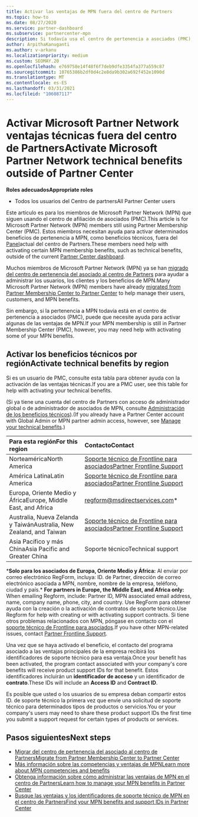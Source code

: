 ```yaml
---
title: Activar las ventajas de MPN fuera del centro de Partners
ms.topic: how-to
ms.date: 08/27/2020
ms.service: partner-dashboard
ms.subservice: partnercenter-mpn
description: Si todavía usa el centro de pertenencia a asociados (PMC), obtenga información sobre quién debe ponerse en contacto para ayudar a activar las ventajas del soporte técnico de MPN y proporcione los identificadores de soporte técnico.
author: ArpithaKanuganti
ms.author: v-arkanu
ms.localizationpriority: medium
ms.custom: SEOMAY.20
ms.openlocfilehash: e769758e14f48f6f7deb9dfe3354fa377a559c87
ms.sourcegitcommit: 10765386b2df0d4c2e8da9b302a692f452e1090d
ms.translationtype: MT
ms.contentlocale: es-ES
ms.lasthandoff: 03/31/2021
ms.locfileid: "106087117"
---
```

# <a name="activate-microsoft-partner-network-technical-benefits-outside-of-partner-center"></a><span data-ttu-id="324ba-103">Activar Microsoft Partner Network ventajas técnicas fuera del centro de Partners</span><span class="sxs-lookup"><span data-stu-id="324ba-103">Activate Microsoft Partner Network technical benefits outside of Partner Center</span></span>


<span data-ttu-id="324ba-104">**Roles adecuados**</span><span class="sxs-lookup"><span data-stu-id="324ba-104">**Appropriate roles**</span></span>

- <span data-ttu-id="324ba-105">Todos los usuarios del Centro de partners</span><span class="sxs-lookup"><span data-stu-id="324ba-105">All Partner Center users</span></span>

<span data-ttu-id="324ba-106">Este artículo es para los miembros de Microsoft Partner Network (MPN) que siguen usando el centro de afiliación de asociados (PMC).</span><span class="sxs-lookup"><span data-stu-id="324ba-106">This article is for Microsoft Partner Network (MPN) members still using Partner Membership Center (PMC).</span></span> <span data-ttu-id="324ba-107">Estos miembros necesitan ayuda para activar determinados beneficios de pertenencia a MPN, como beneficios técnicos, fuera del [Panel](https://partner.microsoft.com/dashboard)actual del centro de Partners.</span><span class="sxs-lookup"><span data-stu-id="324ba-107">These members need help with activating certain MPN membership benefits, such as technical benefits, outside of the current [Partner Center dashboard](https://partner.microsoft.com/dashboard).</span></span>

<span data-ttu-id="324ba-108">Muchos miembros de Microsoft Partner Network (MPN) ya se han [migrado del centro de pertenencia del asociado al centro de Partners](prepare-pmc-pc-migration.md) para ayudar a administrar los usuarios, los clientes y los beneficios de MPN.</span><span class="sxs-lookup"><span data-stu-id="324ba-108">Many Microsoft Partner Network (MPN) members have already [migrated from Partner Membership Center to Partner Center](prepare-pmc-pc-migration.md) to help manage their users, customers, and MPN benefits.</span></span>

<span data-ttu-id="324ba-109">Sin embargo, si la pertenencia a MPN todavía está en el centro de pertenencia a asociados (PMC), puede que necesite ayuda para activar algunas de las ventajas de MPN.</span><span class="sxs-lookup"><span data-stu-id="324ba-109">If your MPN membership is still in Partner Membership Center (PMC), however, you may need help with activating some of your MPN benefits.</span></span>

## <a name="activate-technical-benefits-by-region"></a><span data-ttu-id="324ba-110">Activar los beneficios técnicos por región</span><span class="sxs-lookup"><span data-stu-id="324ba-110">Activate technical benefits by region</span></span>

<span data-ttu-id="324ba-111">Si es un usuario de PMC, consulte esta tabla para obtener ayuda con la activación de las ventajas técnicas.</span><span class="sxs-lookup"><span data-stu-id="324ba-111">If you are a PMC user, see this table for help with activating your technical benefits.</span></span>

<span data-ttu-id="324ba-112">(Si ya tiene una cuenta del centro de Partners con acceso de administrador global o de administrador de asociados de MPN, consulte [Administración de los beneficios técnicos](manage-your-partner-network-benefits.md#manage-technical-benefits)).</span><span class="sxs-lookup"><span data-stu-id="324ba-112">(If you already have a Partner Center account with Global Admin or MPN partner admin access, however, see [Manage your technical benefits](manage-your-partner-network-benefits.md#manage-technical-benefits).)</span></span>

|<span data-ttu-id="324ba-113">Para esta región</span><span class="sxs-lookup"><span data-stu-id="324ba-113">For this region</span></span>  | <span data-ttu-id="324ba-114">Contacto</span><span class="sxs-lookup"><span data-stu-id="324ba-114">Contact</span></span> |
|:--------|:------------|
|<span data-ttu-id="324ba-115">Norteamérica</span><span class="sxs-lookup"><span data-stu-id="324ba-115">North America</span></span>  | [<span data-ttu-id="324ba-116">Soporte técnico de Frontline para asociados</span><span class="sxs-lookup"><span data-stu-id="324ba-116">Partner Frontline Support</span></span>](https://partner.microsoft.com/support?issueid=300-0042)  |
|<span data-ttu-id="324ba-117">América Latina</span><span class="sxs-lookup"><span data-stu-id="324ba-117">Latin America</span></span>  | [<span data-ttu-id="324ba-118">Soporte técnico de Frontline para asociados</span><span class="sxs-lookup"><span data-stu-id="324ba-118">Partner Frontline Support</span></span>](https://partner.microsoft.com/support?issueid=300-0042)  |
|<span data-ttu-id="324ba-119">Europa, Oriente Medio y África</span><span class="sxs-lookup"><span data-stu-id="324ba-119">Europe, Middle East, and Africa</span></span>  | [regform@msdirectservices.com](mailto:regform@msdirectservices.com)*  |
|<span data-ttu-id="324ba-120">Australia, Nueva Zelanda y Taiwán</span><span class="sxs-lookup"><span data-stu-id="324ba-120">Australia, New Zealand, and Taiwan</span></span>  | [<span data-ttu-id="324ba-121">Soporte técnico de Frontline para asociados</span><span class="sxs-lookup"><span data-stu-id="324ba-121">Partner Frontline Support</span></span>](https://partner.microsoft.com/support?issueid=300-0042)  |
|<span data-ttu-id="324ba-122">Asia Pacífico y más China</span><span class="sxs-lookup"><span data-stu-id="324ba-122">Asia Pacific and Greater China</span></span>  | <span data-ttu-id="324ba-123">Soporte técnico</span><span class="sxs-lookup"><span data-stu-id="324ba-123">Technical support</span></span>  |

<span data-ttu-id="324ba-124">\***Solo para los asociados de Europa, Oriente Medio y África:** Al enviar por correo electrónico RegForm, incluya: ID. de Partner, dirección de correo electrónico asociada a MPN, nombre, nombre de la empresa, teléfono, ciudad y país.</span><span class="sxs-lookup"><span data-stu-id="324ba-124">\* **For partners in Europe, the Middle East, and Africa only:** When emailing Regform, include: Partner ID, MPN associated email address, name, company name, phone, city, and country.</span></span> <span data-ttu-id="324ba-125">Use RegForm para obtener ayuda con la creación o la activación de contratos de soporte técnico.</span><span class="sxs-lookup"><span data-stu-id="324ba-125">Use Regform for help with creating or with activating support contracts.</span></span> <span data-ttu-id="324ba-126">Si tiene otros problemas relacionados con MPN, póngase en contacto con el [soporte técnico de Frontline para asociados](https://partner.microsoft.com/support?issueid=300-0042).</span><span class="sxs-lookup"><span data-stu-id="324ba-126">If you have other MPN-related issues, contact [Partner Frontline Support](https://partner.microsoft.com/support?issueid=300-0042).</span></span>

<span data-ttu-id="324ba-127">Una vez que se haya activado el beneficio, el contacto del programa asociado a las ventajas principales de la empresa recibirá los identificadores de soporte técnico para esa ventaja.</span><span class="sxs-lookup"><span data-stu-id="324ba-127">Once your benefit has been activated, the program contact associated with your company's core benefits will receive product support IDs for that benefit.</span></span> <span data-ttu-id="324ba-128">Estos identificadores incluirán un **identificador de acceso** y un identificador de **contrato**.</span><span class="sxs-lookup"><span data-stu-id="324ba-128">These IDs will include an **Access ID** and **Contract ID**.</span></span> 

<span data-ttu-id="324ba-129">Es posible que usted o los usuarios de su empresa deban compartir estos ID. de soporte técnico la primera vez que envíe una solicitud de soporte técnico para determinados tipos de productos o servicios.</span><span class="sxs-lookup"><span data-stu-id="324ba-129">You or your company's users may need to share these product support IDs the first time you submit a support request for certain types of products or services.</span></span>

## <a name="next-steps"></a><span data-ttu-id="324ba-130">Pasos siguientes</span><span class="sxs-lookup"><span data-stu-id="324ba-130">Next steps</span></span>

- [<span data-ttu-id="324ba-131">Migrar del centro de pertenencia del asociado al centro de Partners</span><span class="sxs-lookup"><span data-stu-id="324ba-131">Migrate from Partner Membership Center to Partner Center</span></span>](prepare-pmc-pc-migration.md)
- [<span data-ttu-id="324ba-132">Más información sobre las competencias y ventajas de MPN</span><span class="sxs-lookup"><span data-stu-id="324ba-132">Learn more about MPN competencies and benefits</span></span>](learn-about-competencies.md)
- [<span data-ttu-id="324ba-133">Obtenga información sobre cómo administrar las ventajas de MPN en el centro de Partners</span><span class="sxs-lookup"><span data-stu-id="324ba-133">Learn how to manage your MPN benefits in Partner Center</span></span>](manage-your-partner-network-benefits.md)
- [<span data-ttu-id="324ba-134">Busque las ventajas y los identificadores de soporte técnico de MPN en el centro de Partners</span><span class="sxs-lookup"><span data-stu-id="324ba-134">Find your MPN benefits and support IDs in Partner Center</span></span>](mpn-find-benefits.md)

